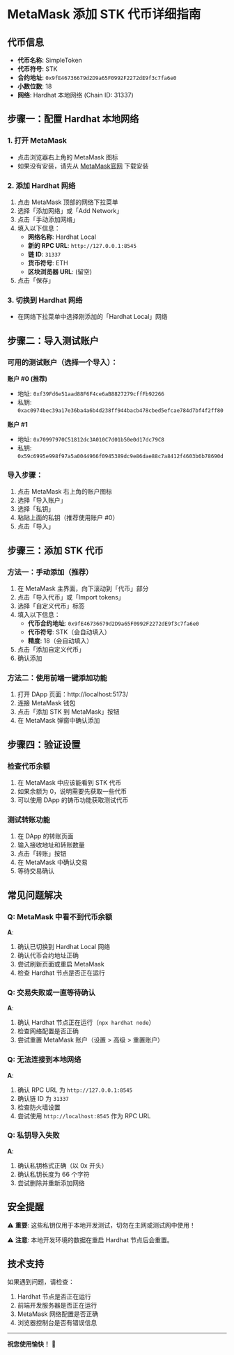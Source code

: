 # MetaMask 添加 STK 代币详细指南

## 代币信息
- **代币名称**: SimpleToken
- **代币符号**: STK
- **合约地址**: `0x9fE46736679d2D9a65F0992F2272dE9f3c7fa6e0`
- **小数位数**: 18
- **网络**: Hardhat 本地网络 (Chain ID: 31337)

## 步骤一：配置 Hardhat 本地网络

### 1. 打开 MetaMask
- 点击浏览器右上角的 MetaMask 图标
- 如果没有安装，请先从 [MetaMask官网](https://metamask.io/) 下载安装

### 2. 添加 Hardhat 网络
1. 点击 MetaMask 顶部的网络下拉菜单
2. 选择「添加网络」或「Add Network」
3. 点击「手动添加网络」
4. 填入以下信息：
   - **网络名称**: Hardhat Local
   - **新的 RPC URL**: `http://127.0.0.1:8545`
   - **链 ID**: `31337`
   - **货币符号**: ETH
   - **区块浏览器 URL**: (留空)
5. 点击「保存」

### 3. 切换到 Hardhat 网络
- 在网络下拉菜单中选择刚添加的「Hardhat Local」网络

## 步骤二：导入测试账户

### 可用的测试账户（选择一个导入）：

**账户 #0 (推荐)**
- 地址: `0xf39Fd6e51aad88F6F4ce6aB8827279cffFb92266`
- 私钥: `0xac0974bec39a17e36ba4a6b4d238ff944bacb478cbed5efcae784d7bf4f2ff80`

**账户 #1**
- 地址: `0x70997970C51812dc3A010C7d01b50e0d17dc79C8`
- 私钥: `0x59c6995e998f97a5a0044966f0945389dc9e86dae88c7a8412f4603b6b78690d`

### 导入步骤：
1. 点击 MetaMask 右上角的账户图标
2. 选择「导入账户」
3. 选择「私钥」
4. 粘贴上面的私钥（推荐使用账户 #0）
5. 点击「导入」

## 步骤三：添加 STK 代币

### 方法一：手动添加（推荐）
1. 在 MetaMask 主界面，向下滚动到「代币」部分
2. 点击「导入代币」或「Import tokens」
3. 选择「自定义代币」标签
4. 填入以下信息：
   - **代币合约地址**: `0x9fE46736679d2D9a65F0992F2272dE9f3c7fa6e0`
   - **代币符号**: STK（会自动填入）
   - **精度**: 18（会自动填入）
5. 点击「添加自定义代币」
6. 确认添加

### 方法二：使用前端一键添加功能
1. 打开 DApp 页面：http://localhost:5173/
2. 连接 MetaMask 钱包
3. 点击「添加 STK 到 MetaMask」按钮
4. 在 MetaMask 弹窗中确认添加

## 步骤四：验证设置

### 检查代币余额
1. 在 MetaMask 中应该能看到 STK 代币
2. 如果余额为 0，说明需要先获取一些代币
3. 可以使用 DApp 的铸币功能获取测试代币

### 测试转账功能
1. 在 DApp 的转账页面
2. 输入接收地址和转账数量
3. 点击「转账」按钮
4. 在 MetaMask 中确认交易
5. 等待交易确认

## 常见问题解决

### Q: MetaMask 中看不到代币余额
**A**: 
1. 确认已切换到 Hardhat Local 网络
2. 确认代币合约地址正确
3. 尝试刷新页面或重启 MetaMask
4. 检查 Hardhat 节点是否正在运行

### Q: 交易失败或一直等待确认
**A**: 
1. 确认 Hardhat 节点正在运行（`npx hardhat node`）
2. 检查网络配置是否正确
3. 尝试重置 MetaMask 账户（设置 > 高级 > 重置账户）

### Q: 无法连接到本地网络
**A**: 
1. 确认 RPC URL 为 `http://127.0.0.1:8545`
2. 确认链 ID 为 `31337`
3. 检查防火墙设置
4. 尝试使用 `http://localhost:8545` 作为 RPC URL

### Q: 私钥导入失败
**A**: 
1. 确认私钥格式正确（以 0x 开头）
2. 确认私钥长度为 66 个字符
3. 尝试删除并重新添加网络

## 安全提醒

⚠️ **重要**: 这些私钥仅用于本地开发测试，切勿在主网或测试网中使用！

⚠️ **注意**: 本地开发环境的数据在重启 Hardhat 节点后会重置。

## 技术支持

如果遇到问题，请检查：
1. Hardhat 节点是否正在运行
2. 前端开发服务器是否正在运行
3. MetaMask 网络配置是否正确
4. 浏览器控制台是否有错误信息

---

**祝您使用愉快！** 🎉